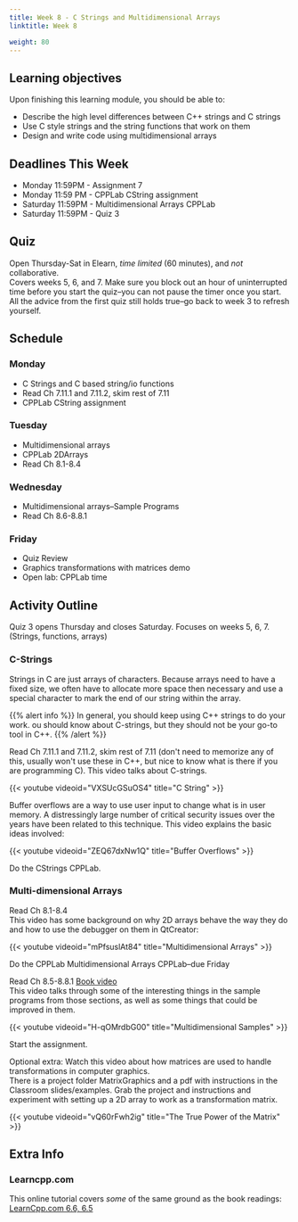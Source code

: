 ```yaml
---
title: Week 8 - C Strings and Multidimensional Arrays
linktitle: Week 8

weight: 80
---
```


## Learning objectives

Upon finishing this learning module, you should be able to:

* Describe the high level differences between C++ strings and C strings
* Use C style strings and the string functions that work on them
* Design and write code using multidimensional arrays

## Deadlines This Week

* Monday 11:59PM - Assignment 7
* Monday 11:59 PM - CPPLab CString assignment
* Saturday 11:59PM - Multidimensional Arrays CPPLab
* Saturday 11:59PM - Quiz 3

## Quiz

Open Thursday-Sat in Elearn, *time limited* (60 minutes), and *not*
collaborative.  
Covers weeks 5, 6, and 7. Make sure you block out an hour of uninterrupted
time before you start the quiz–you can not pause the timer once you
start. All the advice from the first quiz still holds true–go back to
week 3 to refresh yourself.  

## Schedule

### Monday

* C Strings and C based string/io functions
* Read Ch 7.11.1 and 7.11.2, skim rest of 7.11
* CPPLab CString assignment

### Tuesday

* Multidimensional arrays
* CPPLab 2DArrays
* Read Ch 8.1-8.4

### Wednesday

* Multidimensional arrays–Sample Programs
* Read Ch 8.6-8.8.1

### Friday

* Quiz Review
* Graphics transformations with matrices demo
* Open lab: CPPLab time

## Activity Outline

Quiz 3 opens Thursday and closes Saturday. Focuses on weeks 5, 6, 7.  (Strings, functions, arrays)

### C-Strings

Strings in C are just arrays of characters. Because arrays need to have
a fixed size, we often have to allocate more space then necessary and
use a special character to mark the end of our string within the
array.  

{{% alert info %}}
In general, you should keep using C++ strings to do your work.
ou should know about C-strings, but they should not be your go-to tool in C++.
{{% /alert %}}

Read Ch 7.11.1 and 7.11.2, skim rest of 7.11 (don't need to memorize
any of this, usually won't use these in C++, but nice to know what
is there if you are programming C). This video talks about
C-strings.  

{{< youtube videoid="VXSUcGSuOS4" title="C String" >}}

Buffer overflows are a way to use user input to change what is in
user memory. A distressingly large number of critical security
issues over the years have been related to this technique. This
video explains the basic ideas involved:  

{{< youtube videoid="ZEQ67dxNw1Q" title="Buffer Overflows" >}}

Do the CStrings CPPLab.

### Multi-dimensional Arrays

Read Ch 8.1-8.4  
This video has some background on why 2D arrays behave the way they
do and how to use the debugger on them in QtCreator:  

{{< youtube videoid="mPfsuslAt84" title="Multidimensional Arrays" >}}

Do the CPPLab Multidimensional Arrays CPPLab–due Friday

Read Ch 8.5-8.8.1 [Book video](http://wps.pearsoned.com/ecs_liang_itp_cpp3/235/60225/15417765.cw/index.html)  
This video talks through some of the interesting things in the
sample programs from those sections, as well as some things that
could be improved in them.  

{{< youtube videoid="H-qOMrdbG00" title="Multidimensional Samples" >}}

Start the assignment.

Optional extra: Watch this video about how matrices are used to
handle transformations in computer graphics.  
There is a project folder MatrixGraphics and a pdf with instructions
in the Classroom slides/examples. Grab the project and
instructions and experiment with setting up a 2D array to work as a
transformation matrix.

{{< youtube videoid="vQ60rFwh2ig" title="The True Power of the Matrix" >}}

## Extra Info

### Learncpp.com

This online tutorial covers *some* of the same ground as the book
readings:  
[LearnCpp.com 6.6, 6.5](http://www.learncpp.com/)  
